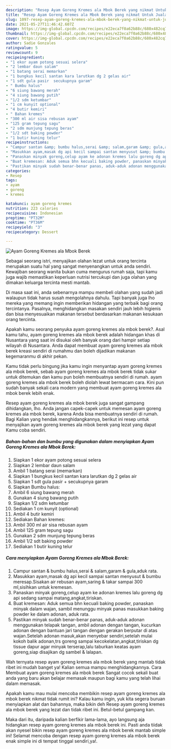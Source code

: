```yaml
---
description: "Resep Ayam Goreng Kremes ala Mbok Berek yang nikmat Untuk Jualan"
title: "Resep Ayam Goreng Kremes ala Mbok Berek yang nikmat Untuk Jualan"
slug: 1097-resep-ayam-goreng-kremes-ala-mbok-berek-yang-nikmat-untuk-jualan
date: 2021-05-27T11:46:42.607Z
image: https://img-global.cpcdn.com/recipes/e22eca7f0a62b88c/680x482cq70/ayam-goreng-kremes-ala-mbok-berek-foto-resep-utama.jpg
thumbnail: https://img-global.cpcdn.com/recipes/e22eca7f0a62b88c/680x482cq70/ayam-goreng-kremes-ala-mbok-berek-foto-resep-utama.jpg
cover: https://img-global.cpcdn.com/recipes/e22eca7f0a62b88c/680x482cq70/ayam-goreng-kremes-ala-mbok-berek-foto-resep-utama.jpg
author: Sadie Gonzales
ratingvalue: 5
reviewcount: 9
recipeingredient:
- "1 ekor ayam potong sesuai selera"
- "2 lembar daun salam"
- "1 batang serai memarkan"
- "1 bungkus kecil santan kara larutkan dg 2 gelas air"
- "1 sdt gula pasir  secukupnya garam"
- " Bumbu halus"
- "6 siung bawang merah"
- "4 siung bawang putih"
- "1/2 sdm ketumbar"
- "1 cm kunyit optional"
- "4 butir kemiri"
- " Bahan kremes"
- "300 ml air sisa rebusan ayam"
- "125 gram tepung sagu"
- "2 sdm munjung tepung beras"
- "1/2 sdt baking powder"
- "1 butir kuning telur"
recipeinstructions:
- "Campur santan &amp; bumbu halus,serai &amp; salam,garam &amp; gula,aduk rata."
- "Masukkan ayam,masak dg api kecil sampai santan menyusut &amp; bumbu meresap.Sisakan air rebusan ayam,saring &amp; takar sampai 300 ml,sisihkan untuk kremesan."
- "Panaskan minyak goreng,celup ayam ke adonan kremes lalu goreng dg api sedang sampai matang,angkat,tiriskan."
- "Buat kremesan: Aduk semua bhn kecuali baking powder, panaskan minyak dalam wajan, sambil menunggu minyak panas masukkan baking powder ke dalam adonan, aduk rata."
- "Pastikan minyak sudah benar-benar panas, aduk-aduk adonan menggunakan telapak tangan, ambil adonan dengan tangan, kucurkan adonan dengan bantuan jari tangan dengan gerakan berputar di atas wajan.Setelah adonan masuk,akan menyebar sendiri,setelah mulai kokoh balik adonan,trs goreng sampai kecokelatan,angkat,tiriskan dg tissue dapur agar minyak terserap,lalu taburkan keatas ayam goreng,siap disajikan dg sambel &amp; lalapan."
categories:
- Resep
tags:
- ayam
- goreng
- kremes

katakunci: ayam goreng kremes 
nutrition: 223 calories
recipecuisine: Indonesian
preptime: "PT32M"
cooktime: "PT36M"
recipeyield: "3"
recipecategory: Dessert

---
```



![Ayam Goreng Kremes ala Mbok Berek](https://img-global.cpcdn.com/recipes/e22eca7f0a62b88c/680x482cq70/ayam-goreng-kremes-ala-mbok-berek-foto-resep-utama.jpg)

Sebagai seorang istri, menyajikan olahan lezat untuk orang tercinta merupakan suatu hal yang sangat menyenangkan untuk anda sendiri. Kewajiban seorang  wanita bukan cuma mengurus rumah saja, tapi kamu juga wajib memastikan keperluan nutrisi tercukupi dan juga olahan yang dimakan keluarga tercinta mesti mantab.

Di masa  saat ini, anda sebenarnya mampu membeli olahan yang sudah jadi walaupun tidak harus susah mengolahnya dahulu. Tapi banyak juga lho mereka yang memang ingin memberikan hidangan yang terbaik bagi orang tercintanya. Pasalnya, menghidangkan masakan sendiri jauh lebih higienis dan bisa menyesuaikan makanan tersebut berdasarkan makanan kesukaan orang tercinta. 



Apakah kamu seorang penyuka ayam goreng kremes ala mbok berek?. Asal kamu tahu, ayam goreng kremes ala mbok berek adalah hidangan khas di Nusantara yang saat ini disukai oleh banyak orang dari hampir setiap wilayah di Nusantara. Anda dapat membuat ayam goreng kremes ala mbok berek kreasi sendiri di rumahmu dan boleh dijadikan makanan kegemaranmu di akhir pekan.

Kamu tidak perlu bingung jika kamu ingin menyantap ayam goreng kremes ala mbok berek, sebab ayam goreng kremes ala mbok berek tidak sukar untuk ditemukan dan kamu pun boleh membuatnya sendiri di rumah. ayam goreng kremes ala mbok berek boleh diolah lewat bermacam cara. Kini pun sudah banyak sekali cara modern yang membuat ayam goreng kremes ala mbok berek lebih enak.

Resep ayam goreng kremes ala mbok berek juga sangat gampang dihidangkan, lho. Anda jangan capek-capek untuk memesan ayam goreng kremes ala mbok berek, karena Anda bisa membuatnya sendiri di rumah. Bagi Kalian yang hendak menghidangkannya, berikut ini resep untuk menyajikan ayam goreng kremes ala mbok berek yang lezat yang dapat Kamu coba sendiri.

<!--inarticleads1-->

##### Bahan-bahan dan bumbu yang digunakan dalam menyiapkan Ayam Goreng Kremes ala Mbok Berek:

1. Siapkan 1 ekor ayam potong sesuai selera
1. Siapkan 2 lembar daun salam
1. Ambil 1 batang serai (memarkan)
1. Siapkan 1 bungkus kecil santan kara larutkan dg 2 gelas air
1. Siapkan 1 sdt gula pasir + secukupnya garam
1. Siapkan  Bumbu halus:
1. Ambil 6 siung bawang merah
1. Gunakan 4 siung bawang putih
1. Siapkan 1/2 sdm ketumbar
1. Sediakan 1 cm kunyit (optional)
1. Ambil 4 butir kemiri
1. Sediakan  Bahan kremes:
1. Ambil 300 ml air sisa rebusan ayam
1. Ambil 125 gram tepung sagu
1. Gunakan 2 sdm munjung tepung beras
1. Ambil 1/2 sdt baking powder
1. Sediakan 1 butir kuning telur




<!--inarticleads2-->

##### Cara menyiapkan Ayam Goreng Kremes ala Mbok Berek:

1. Campur santan &amp; bumbu halus,serai &amp; salam,garam &amp; gula,aduk rata.
1. Masukkan ayam,masak dg api kecil sampai santan menyusut &amp; bumbu meresap.Sisakan air rebusan ayam,saring &amp; takar sampai 300 ml,sisihkan untuk kremesan.
1. Panaskan minyak goreng,celup ayam ke adonan kremes lalu goreng dg api sedang sampai matang,angkat,tiriskan.
1. Buat kremesan: Aduk semua bhn kecuali baking powder, panaskan minyak dalam wajan, sambil menunggu minyak panas masukkan baking powder ke dalam adonan, aduk rata.
1. Pastikan minyak sudah benar-benar panas, aduk-aduk adonan menggunakan telapak tangan, ambil adonan dengan tangan, kucurkan adonan dengan bantuan jari tangan dengan gerakan berputar di atas wajan.Setelah adonan masuk,akan menyebar sendiri,setelah mulai kokoh balik adonan,trs goreng sampai kecokelatan,angkat,tiriskan dg tissue dapur agar minyak terserap,lalu taburkan keatas ayam goreng,siap disajikan dg sambel &amp; lalapan.




Wah ternyata resep ayam goreng kremes ala mbok berek yang mantab tidak ribet ini mudah banget ya! Kalian semua mampu menghidangkannya. Cara Membuat ayam goreng kremes ala mbok berek Sangat cocok sekali buat anda yang baru akan belajar memasak maupun bagi kamu yang telah lihai dalam memasak.

Apakah kamu mau mulai mencoba membikin resep ayam goreng kremes ala mbok berek nikmat tidak rumit ini? Kalau kamu ingin, yuk kita segera buruan menyiapkan alat dan bahannya, maka bikin deh Resep ayam goreng kremes ala mbok berek yang lezat dan tidak ribet ini. Betul-betul gampang kan. 

Maka dari itu, daripada kalian berfikir lama-lama, ayo langsung aja hidangkan resep ayam goreng kremes ala mbok berek ini. Pasti anda tiidak akan nyesel bikin resep ayam goreng kremes ala mbok berek mantab simple ini! Selamat mencoba dengan resep ayam goreng kremes ala mbok berek enak simple ini di tempat tinggal sendiri,ya!.

